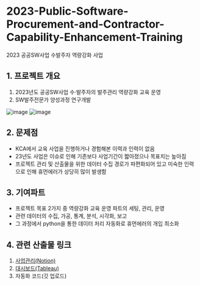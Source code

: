 # 2023-Public-Software-Procurement-and-Contractor-Capability-Enhancement-Training
2023 공공SW사업 수발주자 역량강화 사업

## 1. 프로젝트 개요
1. 2023년도 공공SW사업 수·발주자의 발주관리 역량강화 교육 운영
2. SW발주전문가 양성과정 연구개발

![image](https://github.com/helperjby/Project-2023-Public-Software-Procurement-and-Contractor-Capability-Enhancement-Training/assets/69462995/53f61bab-c0e7-49df-b15f-d168b90262b9)
![image](https://github.com/helperjby/Project-2023-Public-Software-Procurement-and-Contractor-Capability-Enhancement-Training/assets/69462995/e1124a0d-7559-4487-a46b-ecdef573ecd5)

## 2. 문제점
 * KCA에서 교육 사업을 진행하거나 경험해본 이력과 인력이 없음
 * 23년도 사업은 이슈로 인해 기존보다 사업기간이 짧아졌으나 목표치는 높아짐
 * 프로젝트 관리 및 산출물을 위한 데이터 수집 경로가 파편화되어 있고 미숙한 인력으로 인해 휴먼에러가 상당히 많이 발생함

## 3. 기여파트
* 프로젝트 목표 2가지 중 역량강화 교육 운영 파트의 세팅, 관리, 운영
* 관련 데이터의 수집, 가공, 통계, 분석, 시각화, 보고
* 그 과정에서 python을 통한 데이터 처리 자동화로 휴먼에러의 개입 최소화

## 4. 관련 산출물 링크
1. [사업관리(Notion)](https://helperjby.notion.site/2023-SW-a8aabb24b47141dca09a347022d0e7fd?pvs=4)
2. [대시보드(Tableau)](https://public.tableau.com/app/profile/.73985057/viz/_16947661450300/1_1)
3. 자동화 코드(깃 업로드)

